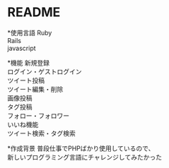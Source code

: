 # README

*使用言語
Ruby<br>
Rails<br>
javascript<br>

*機能
新規登録<br>
ログイン・ゲストログイン<br>
ツイート投稿<br>
ツイート編集・削除<br>
画像投稿<br>
タグ投稿<br>
フォロー・フォロワー<br>
いいね機能<br>
ツイート検索・タグ検索<br>

*作成背景
普段仕事でPHPばかり使用しているので、<br>
新しいプログラミング言語にチャレンジしてみたかった
